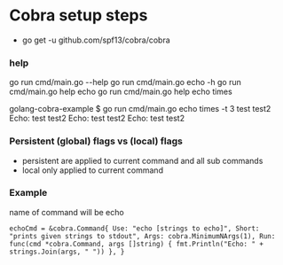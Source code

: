 # Cobra setup steps 
- go get -u github.com/spf13/cobra/cobra

### help
 go run cmd/main.go --help
 go run cmd/main.go echo -h
  go run cmd/main.go help echo
 go run cmd/main.go help echo times

golang-cobra-example $ go run cmd/main.go echo times -t 3 test test2
Echo: test test2
Echo: test test2
Echo: test test2




### Persistent (global) flags vs (local) flags
- persistent are applied to current command and all sub commands
- local only applied to current command

### Example
name of command will be echo
>
`echoCmd = &cobra.Command{
 		Use: "echo [strings to echo]",
 		Short: "prints given strings to stdout",
 		Args: cobra.MinimumNArgs(1),
 		Run: func(cmd *cobra.Command, args []string) {
 			fmt.Println("Echo: " + strings.Join(args, " "))
 		},
 	}`

	